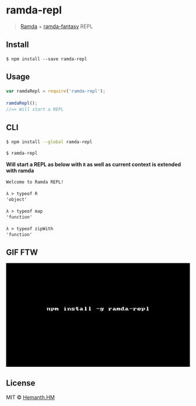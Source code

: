 # ramda-repl 
> [Ramda](http://ramdajs.com/) + [ramda-fantasy](https://www.npmjs.com/package/ramda-fantasy) REPL 


## Install

```
$ npm install --save ramda-repl
```


## Usage

```js
var ramdaRepl = require('ramda-repl');

ramdaRepl();
//=> Will start a REPL
```


## CLI

```sh
$ npm install --global ramda-repl
```

```sh
$ ramda-repl
```

__Will start a REPL as below with `R` as well as current context is extended with ramda__

```
Welcome to Ramda REPL!

λ > typeof R 
'object'

λ > typeof map
'function'

λ > typeof zipWith
'function'

```

## GIF FTW

![ramda-repl](./ramda-repl.gif)

## License

MIT © [Hemanth.HM](http://h3manth.com)
